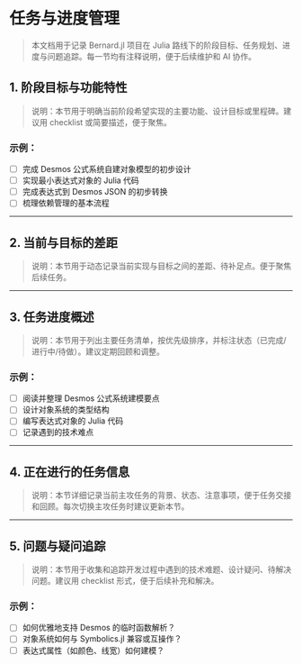 # 任务与进度管理

> 本文档用于记录 Bernard.jl 项目在 Julia 路线下的阶段目标、任务规划、进度与问题追踪。每一节均有注释说明，便于后续维护和 AI 协作。

## 1. 阶段目标与功能特性
> 说明：本节用于明确当前阶段希望实现的主要功能、设计目标或里程碑。建议用 checklist 或简要描述，便于聚焦。

### 示例：
- [ ] 完成 Desmos 公式系统自建对象模型的初步设计
- [ ] 实现最小表达式对象的 Julia 代码
- [ ] 完成表达式到 Desmos JSON 的初步转换
- [ ] 梳理依赖管理的基本流程

---

## 2. 当前与目标的差距
> 说明：本节用于动态记录当前实现与目标之间的差距、待补足点。便于聚焦后续任务。

---

## 3. 任务进度概述
> 说明：本节用于列出主要任务清单，按优先级排序，并标注状态（已完成/进行中/待做）。建议定期回顾和调整。

### 示例：
- [ ] 阅读并整理 Desmos 公式系统建模要点
- [ ] 设计对象系统的类型结构
- [ ] 编写表达式对象的 Julia 代码
- [ ] 记录遇到的技术难点

---

## 4. 正在进行的任务信息
> 说明：本节详细记录当前主攻任务的背景、状态、注意事项，便于任务交接和回顾。每次切换主攻任务时建议更新本节。

---

## 5. 问题与疑问追踪
> 说明：本节用于收集和追踪开发过程中遇到的技术难题、设计疑问、待解决问题。建议用 checklist 形式，便于后续补充和解决。

### 示例：
- [ ] 如何优雅地支持 Desmos 的临时函数解析？
- [ ] 对象系统如何与 Symbolics.jl 兼容或互操作？
- [ ] 表达式属性（如颜色、线宽）如何建模？ 